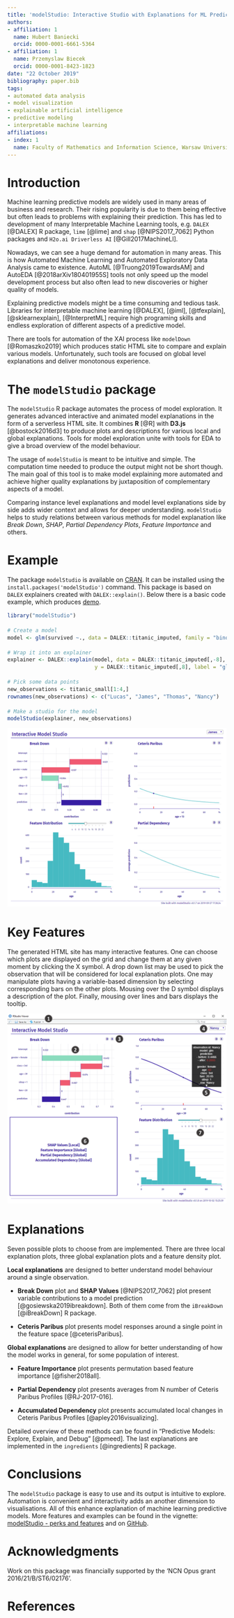 ```yaml
---
title: 'modelStudio: Interactive Studio with Explanations for ML Predictive Models'
authors:
- affiliation: 1
  name: Hubert Baniecki
  orcid: 0000-0001-6661-5364
- affiliation: 1
  name: Przemyslaw Biecek
  orcid: 0000-0001-8423-1823
date: "22 October 2019"
bibliography: paper.bib
tags:
- automated data analysis
- model visualization 
- explainable artificial intelligence
- predictive modeling
- interpretable machine learning
affiliations:
- index: 1
  name: Faculty of Mathematics and Information Science, Warsaw University of Technology
---
```


# Introduction

Machine learning predictive models are widely used in many areas of
business and research. Their rising popularity is due to them being
effective but often leads to problems with explaining their prediction.
This has led to development of many Interpretable Machine Learning
tools, e.g. `DALEX` [@DALEX] R package, `lime` [@lime] and
`shap` [@NIPS2017_7062] Python packages and `H2o.ai Driverless AI` [@Gill2017MachineLI].

Nowadays, we can see a huge demand for automation in many areas. This is
how Automated Machine Learning and Automated Exploratory Data Analysis
came to existence. AutoML [@Truong2019TowardsAM] and AutoEDA [@2018arXiv180401955S]
tools not only speed up the model development process
but also often lead to new discoveries or higher quality of models.

Explaining predictive models might be a time consuming and tedious task. 
Libraries for interpretable machine learning [@DALEX], [@iml], [@tfexplain], [@sklearnexplain], [@InterpretML] require high programing skills and endless exploration of different aspects of a predictive model.

There are tools for automation of the XAI process like `modelDown` [@Romaszko2019] which produces static HTML site to compare and explain various models. Unfortunately, such tools are focused on global level explanations and deliver monotonous experience.  

# The `modelStudio` package

The `modelStudio` R package automates the process of model exploration. It generates advanced interactive and animated model explanations in the form of a serverless HTML site. It combines **R** [@R] with **D3.js** [@bostock2016d3] to produce plots and descriptions for various local and global explanations. Tools for model exploration unite with tools for EDA to give a broad overview of the model behaviour.

The usage of `modelStudio` is meant to be intuitive and simple. The computation time needed to produce the output might not be short though.
The main goal of this tool is to make model explaining more automated and achieve higher quality explanations by juxtaposition of complementary aspects of a model.

Comparing instance level explanations and model level
explanations side by side adds wider context and allows for deeper understanding. 
`modelStudio` helps to study relations between various methods for model explanation like *Break Down*, *SHAP*, *Partial Dependency Plots*, *Feature Importance* and others.



# Example

The package `modelStudio` is available on [CRAN](https://CRAN.R-project.org/package=modelStudio). It can be installed
using the `install.packages('modelStudio')` command. This package is based
on `DALEX` explainers created with `DALEX::explain()`. Below there is a basic code
example, which produces [demo](https://modeloriented.github.io/modelStudio/demo.html).

``` r
library("modelStudio")

# Create a model
model <- glm(survived ~., data = DALEX::titanic_imputed, family = "binomial")
                 
# Wrap it into an explainer        
explainer <- DALEX::explain(model, data = DALEX::titanic_imputed[,-8],
                            y = DALEX::titanic_imputed[,8], label = "glm")
                   
# Pick some data points
new_observations <- titanic_small[1:4,]
rownames(new_observations) <- c("Lucas", "James", "Thomas", "Nancy")

# Make a studio for the model
modelStudio(explainer, new_observations)
```

![Examplary HTML output layout.](images/demo.png)

# Key Features

The generated HTML site has many interactive features. One can choose
which plots are displayed on the grid and change them at any given
moment by clicking the X symbol. A drop down list may be used to pick the
observation that will be considered for local explanation plots. One may manipulate plots having a variable-based dimension by selecting corresponding bars on the other plots. Mousing over the D symbol displays a description of the plot. Finally, mousing over lines and bars displays the tooltip.

![1. Open in browser or save as HTML document or PNG image 2. Click on bars to choose which feature will be used for other plots 3. Mouse over the D symbol to display a description of the plot and click X to close the plot 4. Choose which observation will be used for local explanations 5. Mouse over lines and bars to display the tooltip 6. Click on the text to choose the plot 7. Interact with other elements like a slider](images/cheatsheetcut.png)

# Explanations

Seven possible plots to choose from are implemented. There are three
local explanation plots, three global explanation plots and a feature density plot.

**Local explanations** are designed to better understand model behaviour
around a single observation.

  - **Break Down** plot and **SHAP Values** [@NIPS2017_7062]
    plot present variable contributions to a model prediction [@gosiewska2019ibreakdown].
    Both of them come from the `iBreakDown` [@iBreakDown] R package.

  - **Ceteris Paribus** plot presents model responses around a single
    point in the feature space [@ceterisParibus].

**Global explanations** are designed to allow for better understanding of how the model
works in general, for some population of interest.

  - **Feature Importance** plot presents permutation based feature
    importance [@fisher2018all].

  - **Partial Dependency** plot presents averages from N number of
    Ceteris Paribus Profiles [@RJ-2017-016].

  - **Accumulated Dependency** plot presents accumulated local changes
    in Ceteris Paribus Profiles [@apley2016visualizing].

Detailed overview of these methods can be found in “Predictive Models:
Explore, Explain, and Debug” [@pmeed]. The last explanations are implemented 
in the `ingredients` [@ingredients] R package.

# Conclusions

The `modelStudio` package is easy to use and its output is intuitive to
explore. Automation is convenient and interactivity adds an another
dimension to visualisations. All of this enhance explanation of machine
learning predictive models. More features and examples can be found in
the vignette: [modelStudio - perks and features](https://modeloriented.github.io/modelStudio/articles/vignette_modelStudio.html)
and on [GitHub](https://github.com/ModelOriented/modelStudio).

# Acknowledgments

Work on this package was financially supported by the ‘NCN Opus grant 2016/21/B/ST6/02176’.

# References

